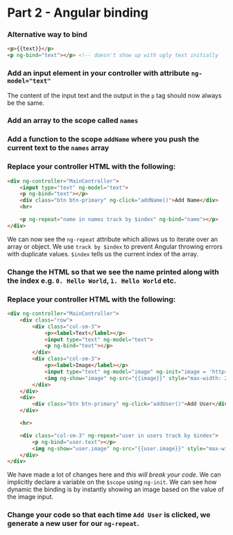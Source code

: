 # Part 2 - Angular binding

### Alternative way to bind

```html
<p>{{text}}</p>
<p ng-bind="text"></p> <!-- doesn't show up with ugly text initially
```

### Add an input element in your controller with attribute `ng-model="text"`
The content of the input text and the output in the `p` tag should now always be the same.


### Add an array to the scope called `names`

### Add a function to the scope `addName` where you push the current text to the `names` array

### Replace your controller HTML with the following:
```html
<div ng-controller="MainController">
    <input type="text" ng-model="text">
    <p ng-bind="text"></p>
    <div class="btn btn-primary" ng-click="addName()">Add Name</div>
    <hr>

    <p ng-repeat="name in names track by $index" ng-bind="name"></p>
</div>
```

We can now see the `ng-repeat` attribute which allows us to iterate over an array or object.
We use `track by $index` to prevent Angular throwing errors with duplicate values. 
`$index` tells us the current index of the array.

### Change the HTML so that we see the name printed along with the index e.g. `0. Hello World`, `1. Hello World` etc.

### Replace your controller HTML with the following:

```html
<div ng-controller="MainController">
    <div class="row">
        <div class="col-sm-3">
            <p><label>Text</label></p>
            <input type="text" ng-model="text">
            <p ng-bind="text"></p>
        </div>
        <div class="col-sm-3">
            <p><label>Image</label></p>
            <input type="text" ng-model="image" ng-init="image = 'https://unsplash.it/800/800/?random'">
            <img ng-show="image" ng-src="{{image}}" style="max-width: 200px;max-height: 200px">
        </div>
    </div>
    <div>
        <div class="btn btn-primary" ng-click="addUser()">Add User</div>
    </div>

    <hr>

    <div class="col-sm-3" ng-repeat="user in users track by $index">
        <p ng-bind="user.text"></p>
        <img ng-show="user.image" ng-src="{{user.image}}" style="max-width: 200px;max-height: 200px">
    </div>
</div>
```

We have made a lot of changes here and *this will break your code*. We can implicitly declare a variable on the `$scope` using `ng-init`.
We can see how dynamic the binding is by instantly showing an image based on the value of the image input.

### Change your code so that each time `Add User` is clicked, we generate a new user for our `ng-repeat`.




